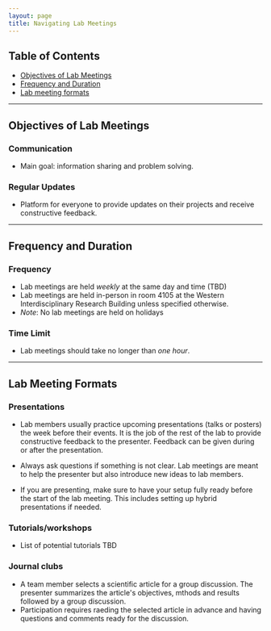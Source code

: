 ```yaml
---
layout: page
title: Navigating Lab Meetings
---
```


## Table of Contents
- [Objectives of Lab Meetings](#objectives-of-lab-meetings)
- [Frequency and Duration](#frequency-and-duration)
- [Lab meeting formats](#lab-meeting-formats)

---

## Objectives of Lab Meetings

### Communication
- Main goal: information sharing and problem solving.

### Regular Updates
- Platform for everyone to provide updates on their projects and receive constructive feedback.

---

## Frequency and Duration

### Frequency
- Lab meetings are held *weekly* at the same day and time (TBD)
- Lab meetings are held in-person in room 4105 at the Western Interdisciplinary Research Building unless specified otherwise.
- *Note*: No lab meetings are held on holidays

### Time Limit
- Lab meetings should take no longer than *one hour*.

---

## Lab Meeting Formats

### Presentations
- Lab members usually practice upcoming presentations (talks or posters) the week before their events. It is the job of the rest of the lab to provide constructive feedback to the presenter. Feedback can be given during or after the presentation.

- Always ask questions if something is not clear. Lab meetings are meant to help the presenter but also introduce new ideas to lab members.

- If you are presenting, make sure to have your setup fully ready before the start of the lab meeting. This includes setting up hybrid presentations if needed.


### Tutorials/workshops
- List of potential tutorials TBD

### Journal clubs
- A team member selects a scientific article for a group discussion. The presenter summarizes the article's objectives, mthods and results followed by a group discussion.
- Participation requires raeding the selected article in advance and having questions and comments ready for the discussion.